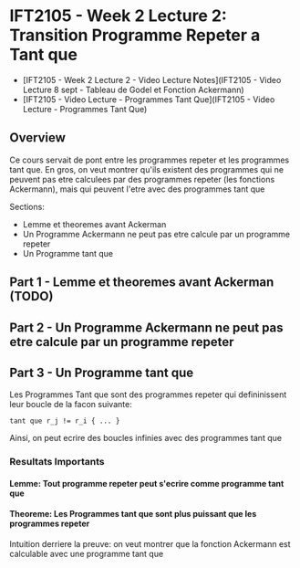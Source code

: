 # IFT2105 - Week 2 Lecture 2: Transition Programme Repeter a Tant que

- [IFT2105 - Week 2 Lecture 2 - Video Lecture Notes](IFT2105 - Video Lecture 8 sept - Tableau de Godel et Fonction Ackermann)
- [IFT2105 - Video Lecture - Programmes Tant Que](IFT2105 - Video Lecture - Programmes Tant Que)

## Overview

Ce cours servait de pont entre les programmes repeter et les programmes tant que. 
En gros, on veut montrer qu'ils existent des programmes qui ne peuvent pas 
etre calculees par des programmes repeter (les fonctions Ackermann), mais qui peuvent l'etre avec des programmes tant que

Sections:
- Lemme et theoremes avant Ackerman
- Un Programme Ackermann ne peut pas etre calcule par un programme repeter
- Un Programme tant que

## Part 1 - Lemme et theoremes avant Ackerman (TODO)



## Part 2 - Un Programme Ackermann ne peut pas etre calcule par un programme repeter



## Part 3 - Un Programme tant que

Les Programmes Tant que sont des programmes repeter qui defininissent leur boucle de la facon suivante:
```
tant que r_j != r_i { ... }
```
Ainsi, on peut ecrire des boucles infinies avec des programmes tant que

### Resultats Importants

#### Lemme: Tout programme repeter peut s'ecrire comme programme tant que


#### Theoreme: Les Programmes tant que sont plus puissant que les programmes repeter

Intuition derriere la preuve: on veut montrer que la fonction Ackermann est calculable avec une programme tant que
